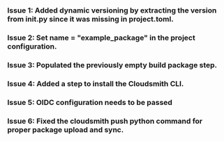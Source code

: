


### Issue 1: Added dynamic versioning by extracting the version from __init__.py since it was missing in project.toml.

### Issue 2: Set name = "example_package" in the project configuration.

### Issue 3: Populated the previously empty **build package** step.  
      

### Issue 4: Added a step to install the Cloudsmith CLI.
     

### Issue 5: OIDC configuration needs to be passed
    

### Issue 6: Fixed the cloudsmith push python command for proper package upload and sync.



    